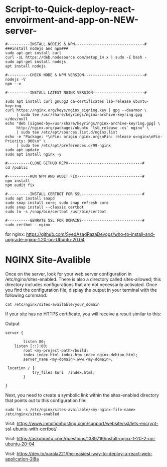 # Script-to-Quick-deploy-react-envoirment-and-app-on-NEW-server-
```
#----------INSTALL NODEJS & NPM-------------------------------#
###install nodejs and npm###
sudo apt-get install curl
curl -sL https://deb.nodesource.com/setup_14.x | sudo -E bash -
sudo apt-get install nodejs
apt install nodejs

#----------CHECK NODE & NPM VERSION---------------------------#
nodejs -V
npm --v

#----------INSTALL LATEST NGINX VERSION-----------------------#

sudo apt install curl gnupg2 ca-certificates lsb-release ubuntu-keyring
curl https://nginx.org/keys/nginx_signing.key | gpg --dearmor \
     | sudo tee /usr/share/keyrings/nginx-archive-keyring.gpg >/dev/null
echo "deb [signed-by=/usr/share/keyrings/nginx-archive-keyring.gpg] \
     http://nginx.org/packages/ubuntu `lsb_release -cs` nginx" \
     | sudo tee /etc/apt/sources.list.d/nginx.list
echo -e "Package: *\nPin: origin nginx.org\nPin: release o=nginx\nPin-Priority: 900\n" \
     | sudo tee /etc/apt/preferences.d/99-nginx
sudo apt update
sudo apt install nginx -y

#----------CLONE GITHUB REPO---------------------------------#
cd /public	

#----------RUN NPM AND AUDIT FIX-----------------------------#
npm install
npm audit fix

#----------INSTALL CERTBOT FOR SSL---------------------------#
sudo apt install snapd
sudo snap install core; sudo snap refresh core
sudo snap install --classic certbot
sudo ln -s /snap/bin/certbot /usr/bin/certbot

#----------GENRATE SSL FOR DOMAINS---------------------------#
sudo certbot --nginx
```
for nginx: https://github.com/SyedAsadRazaDevops/who-to-install-and-upgrade-nginx-1.20-on-Ubuntu-20.04


# NGINX Site-Avalible
Once on the server, look for your web server configuration in /etc/nginx/sites-enabled. There is also a directory called sites-allowed; this directory includes configurations that are not necessarily activated. Once you find the configuration file, display the output in your terminal with the following command:
```
cat /etc/nginx/sites-available/your_domain
```
If your site has no HTTPS certificate, you will receive a result similar to this:

Output
```
server {
	  
        listen 80;
	listen [::]:80;
        root <my-project-path>/build;
        index index.html index.htm index.nginx-debian.html;
        server_name <my-domain> www.<my-domain>;
       
 location / {
            try_files $uri  /index.html;
        }

}

```
Next, you need to create a symbolic link within the sites-enabled directory that points out to this configuration file:
```
sudo ln -s /etc/nginx/sites-available/<my-nginx-file-name> /etc/nginx/sites-enabled
```

Visit: https://www.inmotionhosting.com/support/website/ssl/lets-encrypt-ssl-ubuntu-with-certbot/

Visit: https://askubuntu.com/questions/1389719/install-nginx-1-20-2-on-ubuntu-20-04

Visit: https://dev.to/xarala221/the-easiest-way-to-deploy-a-react-web-application-2l8a
